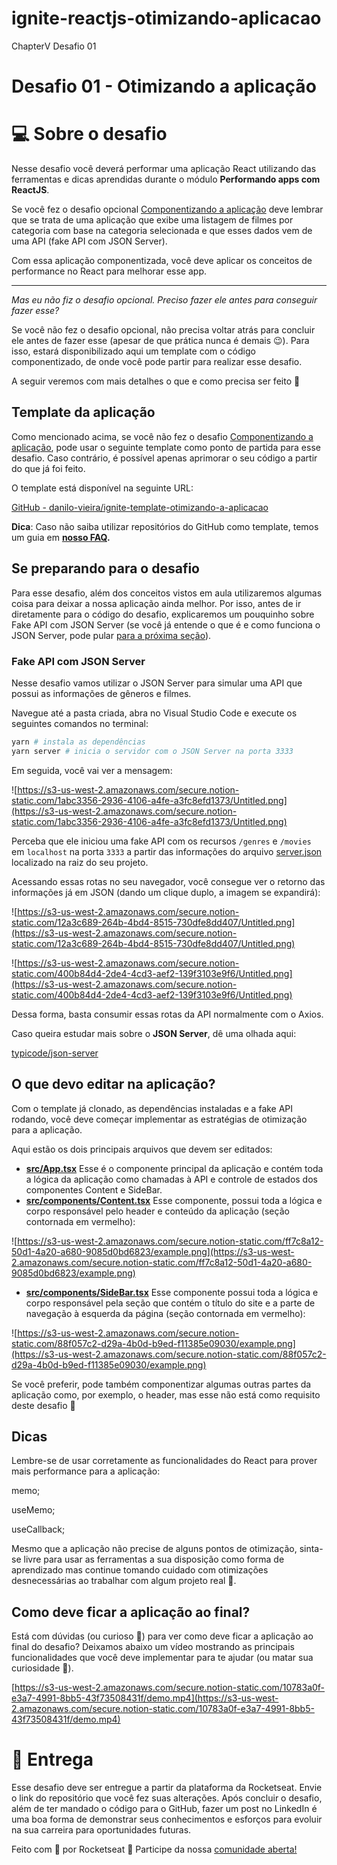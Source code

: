 # ignite-reactjs-otimizando-aplicacao
ChapterV Desafio 01
# Desafio 01 - Otimizando a aplicação

# 💻 Sobre o desafio

Nesse desafio você deverá performar uma aplicação React utilizando das ferramentas e dicas aprendidas durante o módulo **Performando apps com ReactJS**.

Se você fez o desafio opcional [Componentizando a aplicação](https://www.notion.so/b9f0f025c95b437699d0c3115f55b0f1) deve lembrar que se trata de uma aplicação que exibe uma listagem de filmes por categoria com base na categoria selecionada e que esses dados vem de uma API (fake API com JSON Server).

Com essa aplicação componentizada, você deve aplicar os conceitos de performance no React para melhorar esse app.

---

*Mas eu não fiz o desafio opcional. Preciso fazer ele antes para conseguir fazer esse?*

Se você não fez o desafio opcional, não precisa voltar atrás para concluir ele antes de fazer esse (apesar de que prática nunca é demais 😉). Para isso, estará disponibilizado aqui um template com o código componentizado, de onde você pode partir para realizar esse desafio.

A seguir veremos com mais detalhes o que e como precisa ser feito 🚀

## Template da aplicação

Como mencionado acima, se você não fez o desafio [Componentizando a aplicação](https://www.notion.so/b9f0f025c95b437699d0c3115f55b0f1), pode usar o seguinte template como ponto de partida para esse desafio. Caso contrário, é possível apenas aprimorar o seu código a partir do que já foi feito.

O template está disponível na seguinte URL: 

[GitHub - danilo-vieira/ignite-template-otimizando-a-aplicacao](https://github.com/danilo-vieira/ignite-template-otimizando-a-aplicacao)

**Dica**: Caso não saiba utilizar repositórios do GitHub como template, temos um guia em **[nosso FAQ](https://www.notion.so/ddd8fcdf2339436a816a0d9e45767664).**

## Se preparando para o desafio

Para esse desafio, além dos conceitos vistos em aula utilizaremos algumas coisa para deixar a nossa aplicação ainda melhor. Por isso, antes de ir diretamente para o código do desafio, explicaremos um pouquinho sobre Fake API com JSON Server (se você já entende o que é e como funciona o JSON Server, pode pular [para a próxima seção](https://www.notion.so/Desafio-01-Otimizando-a-aplica-o-2942004b422d455891756300d88d0b9a)).

### Fake API com JSON Server

Nesse desafio vamos utilizar o JSON Server para simular uma API que possui as informações de gêneros e filmes. 

Navegue até a pasta criada, abra no Visual Studio Code e execute os seguintes comandos no terminal:

```bash
yarn # instala as dependências
yarn server # inicia o servidor com o JSON Server na porta 3333
```

Em seguida, você vai ver a mensagem:

![https://s3-us-west-2.amazonaws.com/secure.notion-static.com/1abc3356-2936-4106-a4fe-a3fc8efd1373/Untitled.png](https://s3-us-west-2.amazonaws.com/secure.notion-static.com/1abc3356-2936-4106-a4fe-a3fc8efd1373/Untitled.png)

Perceba que ele iniciou uma fake API com os recursos `/genres` e `/movies` em `localhost` na porta `3333` a partir das informações do arquivo [server.json](https://github.com/danilo-vieira/ignite-template-otimizando-a-aplicacao/blob/main/server.json) localizado na raiz do seu projeto. 

Acessando essas rotas no seu navegador, você consegue ver o retorno das informações já em JSON (dando um clique duplo, a imagem se expandirá):

![https://s3-us-west-2.amazonaws.com/secure.notion-static.com/12a3c689-264b-4bd4-8515-730dfe8dd407/Untitled.png](https://s3-us-west-2.amazonaws.com/secure.notion-static.com/12a3c689-264b-4bd4-8515-730dfe8dd407/Untitled.png)

![https://s3-us-west-2.amazonaws.com/secure.notion-static.com/400b84d4-2de4-4cd3-aef2-139f3103e9f6/Untitled.png](https://s3-us-west-2.amazonaws.com/secure.notion-static.com/400b84d4-2de4-4cd3-aef2-139f3103e9f6/Untitled.png)

Dessa forma, basta consumir essas rotas da API normalmente com o Axios. 

Caso queira estudar mais sobre o **JSON Server**, dê uma olhada aqui:

[typicode/json-server](https://github.com/typicode/json-server)

## O que devo editar na aplicação?

Com o template já clonado, as dependências instaladas e a fake API rodando, você deve começar implementar as estratégias de otimização para a aplicação.

Aqui estão os dois principais arquivos que devem ser editados:

- **[src/App.tsx](https://github.com/danilo-vieira/ignite-template-otimizando-a-aplicacao/blob/main/src/App.tsx)**
Esse é o componente principal da aplicação e contém toda a lógica da aplicação como chamadas à API e controle de estados dos componentes Content e SideBar.
- **[src/components/Content.tsx](https://github.com/danilo-vieira/ignite-template-otimizando-a-aplicacao/blob/main/src/components/Content.tsx)**
Esse componente, possui toda a lógica e corpo responsável pelo header e conteúdo da aplicação (seção contornada em vermelho):

![https://s3-us-west-2.amazonaws.com/secure.notion-static.com/ff7c8a12-50d1-4a20-a680-9085d0bd6823/example.png](https://s3-us-west-2.amazonaws.com/secure.notion-static.com/ff7c8a12-50d1-4a20-a680-9085d0bd6823/example.png)

- **[src/components/SideBar.tsx](https://github.com/danilo-vieira/ignite-template-otimizando-a-aplicacao/blob/main/src/components/SideBar.tsx)**
Esse componente possui toda a lógica e corpo responsável pela seção que contém o título do site e a parte de navegação à esquerda da página (seção contornada em vermelho):

![https://s3-us-west-2.amazonaws.com/secure.notion-static.com/88f057c2-d29a-4b0d-b9ed-f11385e09030/example.png](https://s3-us-west-2.amazonaws.com/secure.notion-static.com/88f057c2-d29a-4b0d-b9ed-f11385e09030/example.png)

Se você preferir, pode também componentizar algumas outras partes da aplicação como, por exemplo, o header, mas esse não está como requisito deste desafio 🚀

## Dicas

Lembre-se de usar corretamente as funcionalidades do React para prover mais performance para a aplicação:

memo;

useMemo;

useCallback;

Mesmo que a aplicação não precise de alguns pontos de otimização, sinta-se livre para usar as ferramentas a sua disposição como forma de aprendizado mas continue tomando cuidado com otimizações desnecessárias ao trabalhar com algum projeto real 💜.

## Como deve ficar a aplicação ao final?

Está com dúvidas (ou curioso 👀) para ver como deve ficar a aplicação ao final do desafio? Deixamos abaixo um vídeo mostrando as principais funcionalidades que você deve implementar para te ajudar (ou matar sua curiosidade 👀).

[https://s3-us-west-2.amazonaws.com/secure.notion-static.com/10783a0f-e3a7-4991-8bb5-43f73508431f/demo.mp4](https://s3-us-west-2.amazonaws.com/secure.notion-static.com/10783a0f-e3a7-4991-8bb5-43f73508431f/demo.mp4)

# 📅 Entrega

Esse desafio deve ser entregue a partir da plataforma da Rocketseat. Envie o link do repositório que você fez suas alterações. Após concluir o desafio, além de ter mandado o código para o GitHub, fazer um post no LinkedIn é uma boa forma de demonstrar seus conhecimentos e esforços para evoluir na sua carreira para oportunidades futuras.

Feito com 💜 por Rocketseat 👋 Participe da nossa [comunidade aberta!](https://discord.gg/pUU3CG4Z)
